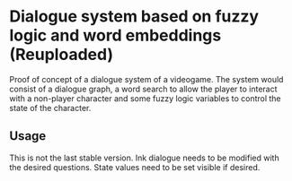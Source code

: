 # Dialogue system based on fuzzy logic and word embeddings (Reuploaded)
Proof of concept of a dialogue system of a videogame. The system would consist of a dialogue graph, a word search to allow the player to interact with a non-player character and some fuzzy logic variables to control the state of the character.

## Usage
This is not the last stable version. Ink dialogue needs to be modified with the desired questions. State values need to be set visible if desired.
